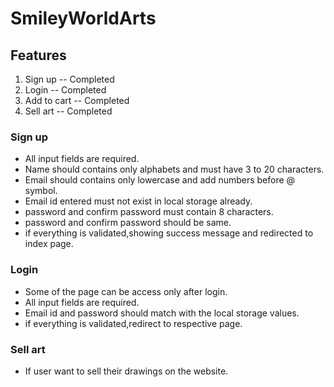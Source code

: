 # SmileyWorldArts

## Features
   1. Sign up -- Completed
   2. Login -- Completed
   3. Add to cart -- Completed
   4. Sell art -- Completed
    
   

### Sign up 
* All input fields are required.
* Name should contains only alphabets and must have 3 to 20 characters.
* Email should contains only lowercase and add numbers before @ symbol.
* Email id entered must not exist in local storage already.
* password and confirm password must contain 8 characters.
* password and confirm password should be same.
* if everything is validated,showing success message and redirected to index page.


### Login 
* Some of the page can be access only after login.
* All input fields are required.
* Email id and password should match with the local storage values.
* if everything is validated,redirect to respective page.


### Sell art 
* If user want to sell their drawings on the website.